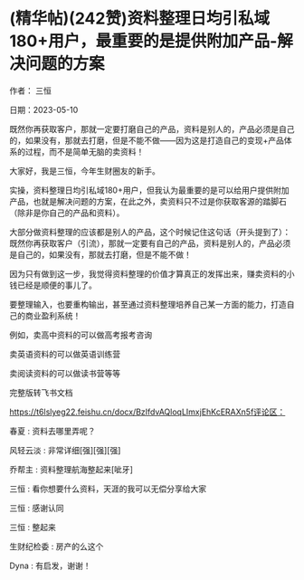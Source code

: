 
# (精华帖)(242赞)资料整理日均引私域180+用户，最重要的是提供附加产品-解决问题的方案

作者：  三恒

日期：2023-05-10

既然你再获取客户，那就一定要打磨自己的产品，资料是别人的，产品必须是自己的，如果没有，那就去打磨，但是不能不做——因为这是打造自己的变现+产品体系的过程，而不是简单无脑的卖资料！

大家好，我是三恒，今年生财圈友的新手。

实操，资料整理日均引私域180+用户，但我认为最重要的是可以给用户提供附加产品，也就是解决问题的方案，在此之外，卖资料只不过是你获取客源的踏脚石（除非是你自己的产品和资料）。

大部分做资料整理的应该都是别人的产品，这个时候记住这句话（开头提到了）：既然你再获取客户（引流），那就一定要有自己的产品，资料是别人的，产品必须是自己的，如果没有，那就去打磨，但是不能不做！

因为只有做到这一步，我觉得资料整理的价值才算真正的发挥出来，赚卖资料的小钱已经是顺便的事儿了。

要整理输入，也要重构输出，甚至通过资料整理培养自己某一方面的能力，打造自己的商业盈利系统！

例如，卖高中资料的可以做高考报考咨询

卖英语资料的可以做英语训练营

卖阅读资料的可以做读书营等等

完整版转飞书文档

https://t6lslyeg22.feishu.cn/docx/BzIfdvAQloqLImxjEhKcERAXn5f评论区：

春夏 : 资料去哪里弄呢？

风轻云淡 : 非常详细[强][强][强]

乔帮主 : 资料整理航海整起来[呲牙]

三恒 : 看你想要什么资料，天涯的我可以无偿分享给大家

三恒 : 感谢认同

三恒 : 整起来

生财纪检委 : 房产的么这个

Dyna : 有启发，谢谢！
